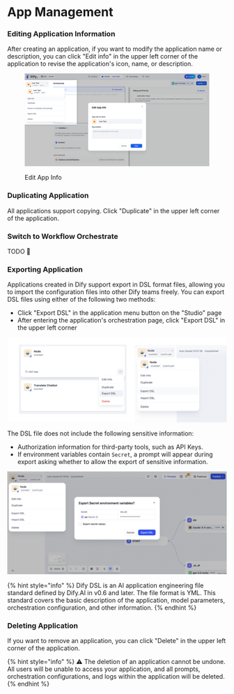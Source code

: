 # App Management

### Editing Application Information

After creating an application, if you want to modify the application name or description, you can click "Edit info" in the upper left corner of the application to revise the application's icon, name, or description.

<figure><img src="../../.gitbook/assets/image (92).png" alt=""><figcaption><p>Edit App Info</p></figcaption></figure>

### Duplicating Application

All applications support copying. Click "Duplicate" in the upper left corner of the application.

### Switch to Workflow Orchestrate

TODO 🚧

### Exporting Application

Applications created in Dify support export in DSL format files, allowing you to import the configuration files into other Dify teams freely. You can export DSL files using either of the following two methods:

* Click "Export DSL" in the application menu button on the "Studio" page
* After entering the application's orchestration page, click "Export DSL" in the upper left corner

![](../../.gitbook/assets/export-dsl.png)

The DSL file does not include the following sensitive information:

* Authorization information for third-party tools, such as API Keys.
* If environment variables contain `Secret`, a prompt will appear during export asking whether to allow the export of sensitive information.

![](../../.gitbook/assets/export-dsl-secret.png)

{% hint style="info" %}
Dify DSL is an AI application engineering file standard defined by Dify.AI in v0.6 and later. The file format is YML. This standard covers the basic description of the application, model parameters, orchestration configuration, and other information.
{% endhint %}

### Deleting Application

If you want to remove an application, you can click "Delete" in the upper left corner of the application.

{% hint style="info" %}
⚠️ The deletion of an application cannot be undone. All users will be unable to access your application, and all prompts, orchestration configurations, and logs within the application will be deleted.
{% endhint %}
